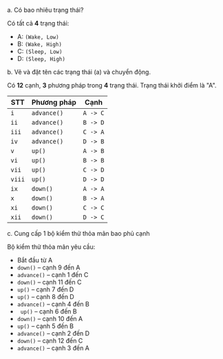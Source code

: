 a. Có bao nhiêu trạng thái?

Có tất cả **4** trạng thái:
- A: `(Wake, Low)`
- B: `(Wake, High)`
- C: `(Sleep, Low)`
- D: `(Sleep, High)`

b. Vẽ và đặt tên các trạng thái (a) và chuyển động.

Có **12** cạnh, **3** phương pháp trong **4** trạng thái.
Trạng thái khởi điểm là "A".

| STT | Phương pháp | Cạnh |
|---------- | --- | --- | 
| `i` | `advance()` | `A -> C` |
| `ii` | `advance()` | `B -> D` | 
| `iii` | `advance()` | `C -> A` | 
| `iv` | ``advance()`` | `D -> B`| 
| `v` | `up()` | `A -> B` | 
| `vi` | `up()` | `B -> B` | 
| `vii` | `up()` | `C -> D` | 
| `viii` | `up()` |`D -> D`| 
| `ix` | `down()` |`A -> A`| 
| `x` | `down()` |`B -> A`| 
| `xi` | `down()` |`C -> C`| 
| `xii` | `down()` |`D -> C`| 

c. Cung cấp 1 bộ kiểm thử thỏa mãn bao phủ cạnh

Bộ kiểm thử thỏa mãn yêu cầu:
- Bắt đầu từ A
- `down()` – cạnh 9 đến A 
- `advance()` – cạnh 1 đến C 
- `down()` – cạnh 11 đến C 
- `up()` – cạnh 7 đến D 
- `up()` – cạnh 8 đến D 
- `advance()` – cạnh 4 đến B
- ` up()` – cạnh 6 đến B 
- `down()` – cạnh 10 đến A 
- `up()` – cạnh 5 đến B
- `advance()` – cạnh 2 đến D 
- `down()` – cạnh 12 đến C
- `advance()` – cạnh 3 đến A
